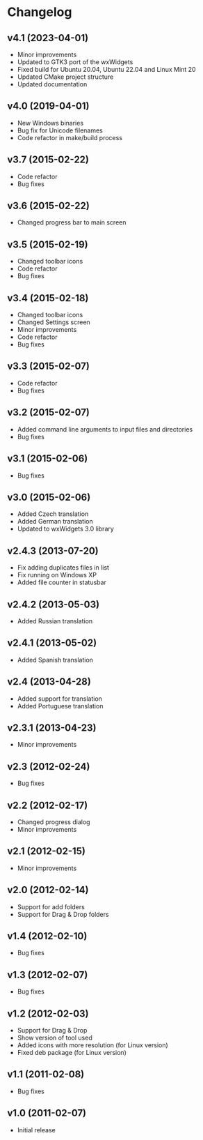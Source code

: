 # Changelog

## v4.1 (2023-04-01)

- Minor improvements
- Updated to GTK3 port of the wxWidgets
- Fixed build for Ubuntu 20.04, Ubuntu 22.04 and Linux Mint 20
- Updated CMake project structure
- Updated documentation

## v4.0 (2019-04-01)

- New Windows binaries
- Bug fix for Unicode filenames
- Code refactor in make/build process

## v3.7 (2015-02-22)

- Code refactor
- Bug fixes

## v3.6 (2015-02-22)

- Changed progress bar to main screen

## v3.5 (2015-02-19)

- Changed toolbar icons
- Code refactor
- Bug fixes

## v3.4 (2015-02-18)

- Changed toolbar icons
- Changed Settings screen
- Minor improvements
- Code refactor
- Bug fixes

## v3.3 (2015-02-07)

- Code refactor
- Bug fixes

## v3.2 (2015-02-07)

- Added command line arguments to input files and directories
- Bug fixes

## v3.1 (2015-02-06)

- Bug fixes

## v3.0 (2015-02-06)

- Added Czech translation
- Added German translation
- Updated to wxWidgets 3.0 library

## v2.4.3 (2013-07-20)

- Fix adding duplicates files in list
- Fix running on Windows XP
- Added file counter in statusbar

## v2.4.2 (2013-05-03)

- Added Russian translation

## v2.4.1 (2013-05-02)

- Added Spanish translation

## v2.4 (2013-04-28)

- Added support for translation
- Added Portuguese translation

## v2.3.1 (2013-04-23)

- Minor improvements

## v2.3 (2012-02-24)

- Bug fixes

## v2.2 (2012-02-17)

- Changed progress dialog
- Minor improvements

## v2.1 (2012-02-15)

- Minor improvements

## v2.0 (2012-02-14)

- Support for add folders
- Support for Drag & Drop folders

## v1.4 (2012-02-10)

- Bug fixes

## v1.3 (2012-02-07)

- Bug fixes

## v1.2 (2012-02-03)

- Support for Drag & Drop
- Show version of tool used
- Added icons with more resolution (for Linux version)
- Fixed deb package (for Linux version)

## v1.1 (2011-02-08)

- Bug fixes

## v1.0 (2011-02-07)

- Initial release
